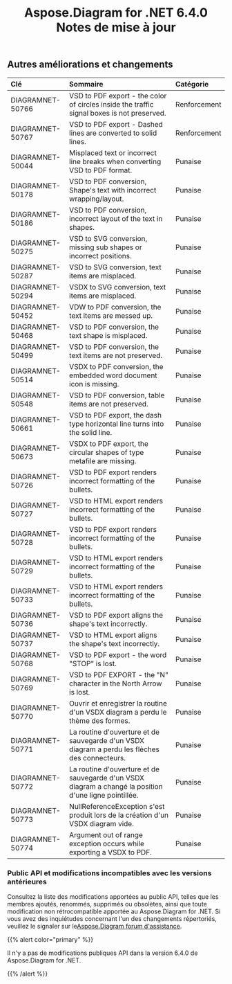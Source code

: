 ﻿---
title: Aspose.Diagram for .NET 6.4.0 Notes de mise à jour
type: docs
weight: 80
url: /fr/net/aspose-diagram-for-net-6-4-0-release-notes/
---
## **Autres améliorations et changements**

|**Clé** |**Sommaire** |**Catégorie** |
|:- |:- |:- |
|DIAGRAMNET-50766 |VSD to PDF export - the color of circles inside the traffic signal boxes is not preserved. | Renforcement|
|DIAGRAMNET-50767 |VSD to PDF export - Dashed lines are converted to solid lines. | Renforcement|
|DIAGRAMNET-50044 |Misplaced text or incorrect line breaks when converting VSD to PDF format. | Punaise|
|DIAGRAMNET-50178 |VSD to PDF conversion, Shape's text with incorrect wrapping/layout. | Punaise|
|DIAGRAMNET-50186 |VSD to PDF conversion, incorrect layout of the text in shapes. | Punaise|
|DIAGRAMNET-50275 |VSD to SVG conversion, missing sub shapes or incorrect positions. | Punaise|
|DIAGRAMNET-50287 |VSD to SVG conversion, text items are misplaced. | Punaise|
|DIAGRAMNET-50294 |VSDX to SVG conversion, text items are misplaced. | Punaise|
|DIAGRAMNET-50452 |VDW to PDF conversion, the text items are messed up. | Punaise|
|DIAGRAMNET-50468 |VSD to PDF conversion, the text shape is misplaced. | Punaise|
|DIAGRAMNET-50499 |VSD to PDF conversion, the text items are not preserved. | Punaise|
|DIAGRAMNET-50514 |VSDX to PDF conversion, the embedded word document icon is missing. | Punaise|
|DIAGRAMNET-50548 |VSD to PDF conversion, table items are not preserved. | Punaise|
|DIAGRAMNET-50661 |VSD to PDF export, the dash type horizontal line turns into the solid line. | Punaise|
|DIAGRAMNET-50673 |VSDX to PDF export, the circular shapes of type metafile are missing. | Punaise|
|DIAGRAMNET-50726 |VSD to PDF export renders incorrect formatting of the bullets. | Punaise|
|DIAGRAMNET-50727 |VSD to HTML export renders incorrect formatting of the bullets. | Punaise|
|DIAGRAMNET-50728 |VSD to PDF export renders incorrect formatting of the bullets. | Punaise|
|DIAGRAMNET-50729 |VSD to HTML export renders incorrect formatting of the bullets. | Punaise|
|DIAGRAMNET-50733 |VSD to HTML export renders incorrect formatting of the bullets. | Punaise|
|DIAGRAMNET-50736 |VSD to PDF export aligns the shape's text incorrectly. | Punaise|
|DIAGRAMNET-50737 |VSD to HTML export aligns the shape's text incorrectly. | Punaise|
|DIAGRAMNET-50768 |VSD to PDF export - the word "STOP" is lost. | Punaise|
|DIAGRAMNET-50769 |VSD to PDF EXPORT - the "N" character in the North Arrow is lost. | Punaise|
|DIAGRAMNET-50770 | Ouvrir et enregistrer la routine d'un VSDX diagram a perdu le thème des formes.| Punaise|
|DIAGRAMNET-50771 | La routine d'ouverture et de sauvegarde d'un VSDX diagram a perdu les flèches des connecteurs.| Punaise|
|DIAGRAMNET-50772 |La routine d'ouverture et de sauvegarde d'un VSDX diagram a changé la position d'une ligne pointillée.| Punaise|
|DIAGRAMNET-50773 | NullReferenceException s'est produit lors de la création d'un VSDX diagram vide.| Punaise|
|DIAGRAMNET-50774 |Argument out of range exception occurs while exporting a VSDX to PDF. | Punaise|
### **Public API et modifications incompatibles avec les versions antérieures**
Consultez la liste des modifications apportées au public API, telles que les membres ajoutés, renommés, supprimés ou obsolètes, ainsi que toute modification non rétrocompatible apportée au Aspose.Diagram for .NET. Si vous avez des inquiétudes concernant l'un des changements répertoriés, veuillez le signaler sur le[Aspose.Diagram forum d'assistance](https://forum.aspose.com/c/diagram/17).

{{% alert color="primary" %}} 

Il n'y a pas de modifications publiques API dans la version 6.4.0 de Aspose.Diagram for .NET.

{{% /alert %}}
